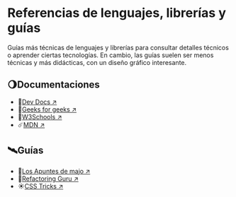 # **Referencias de lenguajes, librerías y guías**

Guías más técnicas de lenguajes y librerías para consultar detalles técnicos o aprender ciertas tecnologías. En cambio, las guías suelen ser menos técnicas y más didácticas, con un diseño gráfico interesante.

## 🌖**Documentaciones**
* 👾[Dev Docs ↗](https://devdocs.io)
* 🌠[Geeks for geeks ↗](https://www.geeksforgeeks.org/)
* 🐉[W3Schools ↗](https://www.w3schools.com/)
* ☄️[MDN ↗](https://developer.mozilla.org/es/)

## 🛰️**Guías**
* 🧩[Los Apuntes de majo ↗](https://losapuntesdemajo.vercel.app/)
* 💫[Refactoring Guru ↗](https://refactoring.guru/)
* ☀️[CSS Tricks ↗](https://css-tricks.com/)

